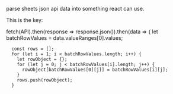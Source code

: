 parse sheets json api data into something react can use. 

This is the key:

   fetch(API).then(response => response.json()).then(data => {
      let batchRowValues = data.valueRanges[0].values;

      const rows = [];
      for (let i = 1; i < batchRowValues.length; i++) {
        let rowObject = {};
        for (let j = 0; j < batchRowValues[i].length; j++) {
          rowObject[batchRowValues[0][j]] = batchRowValues[i][j];
        }
        rows.push(rowObject);
      }
